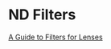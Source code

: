 # ND Filters

[A Guide to Filters for Lenses](https://www.bhphotovideo.com/explora/photography/buying-guide/a-guide-to-filters-for-lenses)